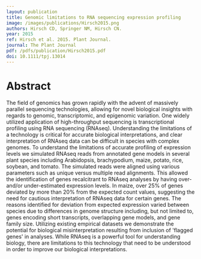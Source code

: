 ```yaml
---
layout: publication
title: Genomic limitations to RNA sequencing expression profiling
image: /images/publications/Hirsch2015.png
authors: Hirsch CD, Springer NM, Hirsch CN.
year: 2015
ref: Hirsch et al. 2015. Plant Journal.
journal: The Plant Journal
pdf: /pdfs/publication/Hirsch2015.pdf
doi: 10.1111/tpj.13014
---
```


# Abstract

The field of genomics has grown rapidly with the advent of massively parallel sequencing technologies, allowing for novel biological insights with regards to genomic, transcriptomic, and epigenomic variation. One widely utilized application of high-throughput sequencing is transcriptional profiling using RNA sequencing (RNAseq). Understanding the limitations of a technology is critical for accurate biological interpretations, and clear interpretation of RNAseq data can be difficult in species with complex genomes. To understand the limitations of accurate profiling of expression levels we simulated RNAseq reads from annotated gene models in several plant species including Arabidopsis, brachypodium, maize, potato, rice, soybean, and tomato. The simulated reads were aligned using various parameters such as unique versus multiple read alignments. This allowed the identification of genes recalcitrant to RNAseq analyses by having over- and/or under-estimated expression levels. In maize, over 25% of genes deviated by more than 20% from the expected count values, suggesting the need for cautious interpretation of RNAseq data for certain genes. The reasons identified for deviation from expected expression varied between species due to differences in genome structure including, but not limited to, genes encoding short transcripts, overlapping gene models, and gene family size. Utilizing existing empirical datasets we demonstrate the potential for biological misinterpretation resulting from inclusion of 'flagged genes' in analyses. While RNAseq is a powerful tool for understanding biology, there are limitations to this technology that need to be understood in order to improve our biological interpretations.